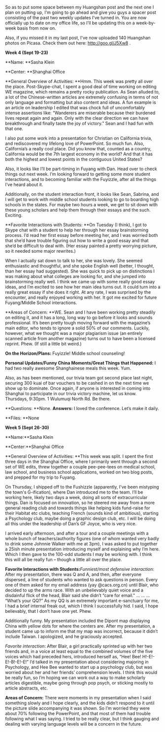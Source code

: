 So as to put some space between my Huangshan post and the next one I plan on putting up, I'm going to go ahead and give you guys a spacer post consisting of the past two weekly updates I've turned in. You are now officially up to date on my office life, so I'll be updating this on a week-by-week basis from now on.

Also, if you missed it in my last post, I've now uploaded 140 Huangshan photos on Picasa. Check them out here: http://goo.gl/J5Xw8 .

**Week 4 (Sept 19-23)**

**Name: **Sasha Klein

**Center: **Shanghai Office

**General Overview of Activities: **Hmm. This week was pretty all over the place. Post-Skype-chat, I spent a good deal of time working on editing WE magazine, which remains a pretty rocky publication. As Sean alluded to, a lot of the Chinese-written articles are extremely confusing in terms of not only language and formatting but also content and ideas. A fun example is an article on leadership I edited that was chock full of uncomfortably intense assertions like: “Wanderers are miserable because their burdened lives repeat again and again. Only with the clear direction we can have breakthrough and finally taste the joy of victory.” Sean and I had fun with that one.

I also put some work into a presentation for Christian on California trivia, and rediscovered my lifelong love of PowerPoint. So much fun. Also, California’s a really cool place. Did you know that, counted as a country, California would be the 7th largest economy in the world? And that it has both the highest and lowest points in the contiguous United States?

Also, it looks like I’ll be part-timing in Fuyang with Dan. Head over to check things out next week. I’m looking forward to getting some more student interactions, and to becoming familiar with the Fuyizzle, after all the things I’ve heard about it.

Additionally, on the student interaction front, it looks like Sean, Sabrina, and I will get to work with middle school students looking to go to boarding high schools in the states. For maybe two hours a week, we get to sit down with these young scholars and help them through their essays and the such. Exciting.

**Favorite Interactions with Students: **On Tuesday (I think), I got to Skype chat with a student to help her through her essay brainstorming process. I’d read her first essay before meeting her, and I was worried both that she’d have trouble figuring out how to write a good essay and that she’d be difficult to deal with. (Her essay painted a pretty worrying picture, so it needed some major rewrites.)

When I actually sat down to talk to her, she was lovely. She seemed enthusiastic and thoughtful, and she spoke English well (better, I thought, than her essay had suggested). She was quick to pick up on distinctions I was making about what colleges are looking for, and she jumped into brainstorming really well. I think we came up with some really good essay ideas, and I’m excited to see how her main idea turns out. It could turn into a really great essay if she does it right. At any rate, I was surprised by the encounter, and really enjoyed working with her. It got me excited for future Fuyang/Middle School interactions.

**Areas of Concern: **WE. Sean and I have been working pretty steadily on editing it, and it has a long, long way to go before it looks and sounds professional. It’s been pretty tough moving forward with the magazine’s main editor, who tends to ignore a solid 50% of our comments. Luckily, however, what we thought was a major plagiarism issue (an entirely scanned article from another magazine) turns out to have been a licensed reprint. Phew. (If still a little bit weird.)

**On the Horizon/Plans:** Fuyizzle! Middle school counseling!

**Personal Updates/Funny China Moments/Great Things that Happened:** I had two really awesome Shanghainese meals this week. Yum.

Also, as has been mentioned, our trivia team got second place last night, securing 300 kuai of bar vouchers to be cashed in on the next time we show up to dominate. Once again, if anyone is interested in coming into Shanghai to participate in our trivia victory machine, let us know. Thursdays, 9:30pm. 1 Wulumuqi North Rd. Be there.

**Questions: **None. **Answers:** I loved the conference. Let’s make it daily.

**Files: **None

**Week 5 (Sept 26-30)**

**Name:**Sasha Klein

**Center:**Shanghai Office

**General Overview of Activities: **This week was split. I spent the first three days in the Shanghai Office, where I primarily went through a second set of WE edits, threw together a couple pee-pee-tees on medical school, law school, and business school applications, worked on two blog posts, and prepped for my trip to Fuyang.

On Thursday, I shipped off to the Fushizzle (apparently, I've been mistyping the town's G-ification), where Dan introduced me to the team. I’ll be working here, likely two days a week, doing all sorts of extracurricular things. Dan is focused on innovation, so he steered me away from a more general reading club and towards things like helping kids fund-raise for their Habitat etc clubs, teaching French (sounds kind of ambitious), starting a Psychology club, maybe doing a graphic design club, etc. I will be doing all this under the leadership of Dan’s GF Joyce, who is very nice.

I arrived early afternoon, and after a tour and a couple meetings with a whole bunch of teachers/authority figures (one of whom wanted very badly to drink some Johnnie Walker with me at 3pm), I was asked to put together a 25ish minute presentation introducing myself and explaining why I’m here. Which I then gave to the 100-odd students I may be working with. I think this will all be really fun – though a little all over the place.

**Favorite Interactions with Students:**_Funniest/most defensive interaction_: After my presentation, there was Q and A, and then, after everyone dispersed, a line of students who wanted to ask questions in person. Every one of them asked for my email address (yay @cacs.org.cn) until Blair, who decided to up the arms race. With an unbelievably quiet voice and a disdainful flick of the head, Blair said she didn’t “care for email." … ... … “What’s your QQ?” As my QQ is an extremely important e-sanctuary for me, I had a brief internal freak out, which I think I successfully hid. I said, I hope believably, that I don’t have one yet. Phew.

Additionally funny. My presentation included the Dipont map displaying China with yellow dots for where the centers are. After my presentation, a student came up to inform me that my map was incorrect, because it didn’t include Taiwan. I apologized, and he graciously accepted.

_Favorite interaction_: After Blair, a girl practically sprinted up with her two friends and, in a voice at least equal to the combined volumes of the five voices which had preceded hers, introduced herself as, “Hee! Bee! H!-E!-E!-B!-E!-E!” I’d talked in my presentation about considering majoring in Psychology, and Hee Bee wanted to start up a psychology club, but was worried about her and her friends’ comprehension levels. I think this would be really fun, so I’m hoping we can work out a way to make scholarly articles digestible, maybe going through pop psych, or sticking mostly to article abstracts, etc.

**Areas of Concern:** There were moments in my presentation when I said something slowly and I hope clearly, and the kids didn’t respond to it until the picture slide accompanying it was shown. So I’m worried they were about 70% following the PowerPoint, and that most of them had trouble following what I was saying. I tried to be really clear, but I think gauging and dealing with varying language levels will be a concern in the future.